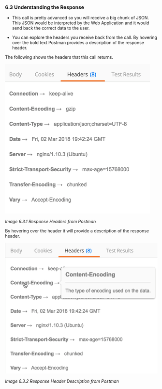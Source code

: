 ###  6.3 Understanding the Response

-   This call is pretty advanced so you will receive a big chunk of
    JSON. This JSON would be interpreted by the Web Application and it
    would send back the correct data to the user.

-   You can explore the headers you receive back from the call. By
    hovering over the bold text Postman provides a description of the
    response header.

The following shows the headers that this call returns.

![](./Images/image6.3.1.ResponseHeadersPostman.png)

*Image 6.3.1 Response Headers from Postman*

By hovering over the header it will provide a description of the
response header.

![](./Images/image6.3.2.ResponseHeader.png)

*Image 6.3.2 Response Header Description from Postman*
